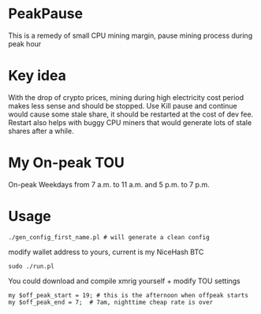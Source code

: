 # PeakPause
This is a remedy of small CPU mining margin, pause mining process during peak hour

# Key idea
With the drop of crypto prices, mining during high electricity cost period makes less sense and should be stopped.
Use Kill pause and continue would cause some stale share, it should be restarted at the cost of dev fee.
Restart also helps with buggy CPU miners that would generate lots of stale shares after a while.

# My On-peak TOU
On-peak	Weekdays from 7 a.m. to 11 a.m. and 5 p.m. to 7 p.m.

# Usage
```
./gen_config_first_name.pl # will generate a clean config
```
modify wallet address to yours, current is my NiceHash BTC
```
sudo ./run.pl 
```

You could download and compile xmrig yourself + modify TOU settings

```
my $off_peak_start = 19; # this is the afternoon when offpeak starts
my $off_peak_end = 7;  # 7am, nighttime cheap rate is over
```
